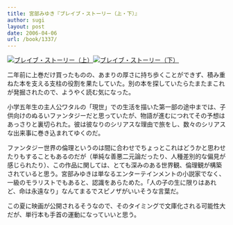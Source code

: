 ```yaml
---
title: 宮部みゆき『ブレイブ・ストーリー（上・下）』
author: sugi
layout: post
date: 2006-04-06
url: /book/1337/
---
```

<a href="http://www.amazon.co.jp/exec/obidos/ASIN/4048734431/chezsugi-22/ref=nosim/" name="amazletlink" target="_blank"><img src="http://i0.wp.com/ecx.images-amazon.com/images/I/41TB8PRC5TL.SL160.jpg?w=660" alt="ブレイブ・ストーリー（上）" class="alignleft" data-recalc-dims="1" /></a><a href="http://www.amazon.co.jp/exec/obidos/ASIN/404873444X/chezsugi-22/ref=nosim/" name="amazletlink" target="_blank"><img src="http://i1.wp.com/ec2.images-amazon.com/images/I/413MVAX4HXL.SL160.jpg?w=660" alt="ブレイブ・ストーリー（下）" class="alignleft" data-recalc-dims="1" /></a>

二年前に上巻だけ買ったものの、あまりの厚さに持ち歩くことができず、積み重ねた本を支える支柱の役割を果たしていた。別の本を探していたらたまたまこれが発掘されたので、ようやく読む気になった。

小学五年生の主人公ワタルの「現世」での生活を描いた第一部の途中までは、子供向けのぬるいファンタジーだと思っていたが、物語が進むにつれてその予想はあっさりと裏切られた。彼は彼なりのシリアスな理由で旅をし、数々のシリアスな出来事に巻き込まれてゆくのだ。

ファンタジー世界の倫理というのは間に合わせでちょっとこれはどうかと思わせたりもすることもあるのだが（単純な善悪二元論だったり、人種差別的な偏見が感じられたり）、この作品に関しては、とても深みのある世界観、倫理観が構築されていると思う。宮部みゆきは単なるエンターテインメントの小説家でなく、一級のモラリストでもあると、認識をあらためた。「人の子の生に限りはあれど、命は永遠なり」なんてまるでスピノザがいいそうな言葉だ。

この夏に映画が公開されるそうなので、そのタイミングで文庫化される可能性大だが、単行本も手首の運動になっていいと思う。

